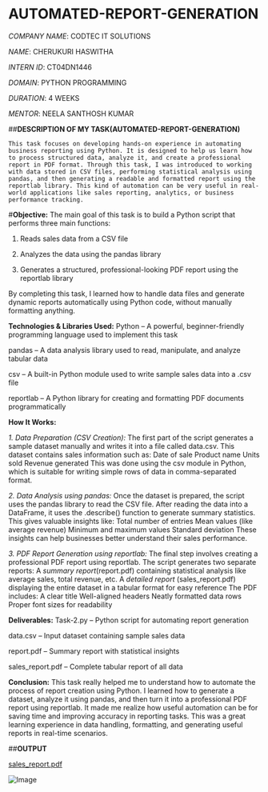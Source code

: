 # AUTOMATED-REPORT-GENERATION

*COMPANY NAME*: CODTEC IT SOLUTIONS

*NAME*: CHERUKURI HASWITHA

*INTERN ID*: CT04DN1446

*DOMAIN*: PYTHON PROGRAMMING

*DURATION*: 4 WEEKS

*MENTOR*: NEELA SANTHOSH KUMAR

##**DESCRIPTION OF MY TASK(AUTOMATED-REPORT-GENERATION)**

    This task focuses on developing hands-on experience in automating business reporting using Python. It is designed to help us learn how to process structured data, analyze it, and create a professional report in PDF format. Through this task, I was introduced to working with data stored in CSV files, performing statistical analysis using pandas, and then generating a readable and formatted report using the reportlab library. This kind of automation can be very useful in real-world applications like sales reporting, analytics, or business performance tracking.

#**Objective:**
The main goal of this task is to build a Python script that performs three main functions:

 1. Reads sales data from a CSV file

 2. Analyzes the data using the pandas library

 3. Generates a structured, professional-looking PDF report using the reportlab library

By completing this task, I learned how to handle data files and generate dynamic reports automatically using Python code, without manually formatting anything.

**Technologies & Libraries Used:**
  Python – A powerful, beginner-friendly programming language used to implement this task
  
  pandas – A data analysis library used to read, manipulate, and analyze tabular data
  
  csv – A built-in Python module used to write sample sales data into a .csv file
  
  reportlab – A Python library for creating and formatting PDF documents programmatically

**How It Works:**

*1. Data Preparation (CSV Creation):*
The first part of the script generates a sample dataset manually and writes it into a file called data.csv. This dataset contains sales information such as:
  Date of sale
  Product name
  Units sold
  Revenue generated
This was done using the csv module in Python, which is suitable for writing simple rows of data in comma-separated format.

*2. Data Analysis using pandas:*
Once the dataset is prepared, the script uses the pandas library to read the CSV file. After reading the data into a DataFrame, it uses the .describe() function to generate summary statistics. This gives valuable insights like:
 Total number of entries
 Mean values (like average revenue)
 Minimum and maximum values
 Standard deviation
 These insights can help businesses better understand their sales performance.

*3. PDF Report Generation using reportlab:*
The final step involves creating a professional PDF report using reportlab. The script generates two separate reports:
 A *summary report*(report.pdf) containing statistical analysis like average sales, total revenue, etc.
 A *detailed report* (sales_report.pdf) displaying the entire dataset in a tabular format for easy reference
The PDF includes:
 A clear title
 Well-aligned headers
 Neatly formatted data rows
 Proper font sizes for readability

**Deliverables:**
 Task-2.py – Python script for automating report generation
 
 data.csv – Input dataset containing sample sales data
 
 report.pdf – Summary report with statistical insights
 
 sales_report.pdf – Complete tabular report of all data

**Conclusion:**
This task really helped me to understand how to automate the process of report creation using Python. I learned how to generate a dataset, analyze it using pandas, and then turn it into a professional PDF report using reportlab. It made me realize how useful automation can be for saving time and improving accuracy in reporting tasks. This was a great learning experience in data handling, formatting, and generating useful reports in real-time scenarios.

##**OUTPUT**

[sales_report.pdf](https://github.com/user-attachments/files/20550929/sales_report.pdf)

![Image](https://github.com/user-attachments/assets/f3ea719b-72c7-44c2-8225-1b1712608858)
